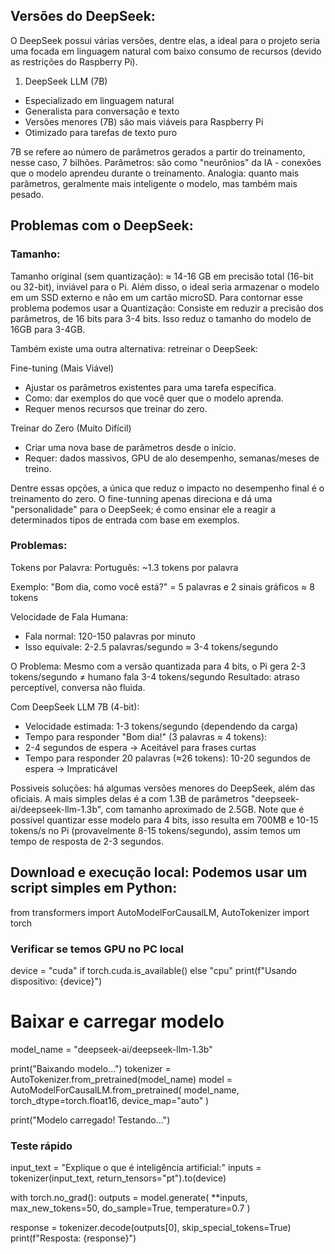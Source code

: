 ## Versões do DeepSeek:
O DeepSeek possui várias versões, dentre elas, a ideal para o projeto seria uma focada em linguagem natural com baixo consumo de recursos (devido as restrições do Raspberry Pi).
1. DeepSeek LLM (7B)
- Especializado em linguagem natural
- Generalista para conversação e texto
- Versões menores (7B) são mais viáveis para Raspberry Pi
- Otimizado para tarefas de texto puro

7B se refere ao número de parâmetros gerados a partir do treinamento, nesse caso, 7 bilhões.
Parâmetros: são como "neurônios" da IA - conexões que o modelo aprendeu durante o treinamento.
Analogia: quanto mais parâmetros, geralmente mais inteligente o modelo, mas também mais pesado.

## Problemas com o DeepSeek:

### Tamanho:
Tamanho original (sem quantização): ≈ 14-16 GB em precisão total (16-bit ou 32-bit), inviável para o Pi. Além disso, o ideal seria armazenar o modelo em um SSD externo e não em um cartão microSD.
Para contornar esse problema podemos usar a Quantização: Consiste em reduzir a precisão dos parâmetros, de 16 bits para 3-4 bits. Isso reduz o tamanho do modelo de 16GB para 3-4GB. 

Também existe uma outra alternativa: retreinar o DeepSeek:

Fine-tuning (Mais Viável)
  * Ajustar os parâmetros existentes para uma tarefa específica.
  * Como: dar exemplos do que você quer que o modelo aprenda.
  * Requer menos recursos que treinar do zero.

 Treinar do Zero (Muito Difícil)
  * Criar uma nova base de parâmetros desde o início.
  * Requer: dados massivos, GPU de alo desempenho, semanas/meses de treino. 

Dentre essas opções, a única que reduz o impacto no desempenho final é o treinamento do zero. O fine-tunning apenas direciona e dá uma "personalidade" para o DeepSeek; é como ensinar ele a reagir a determinados tipos de entrada com base em exemplos. 

### Problemas:

Tokens por Palavra:
Português: ~1.3 tokens por palavra

Exemplo: "Bom dia, como você está?" = 5 palavras e 2 sinais gráficos ≈ 8 tokens

Velocidade de Fala Humana:
- Fala normal: 120-150 palavras por minuto
- Isso equivale: 2-2.5 palavras/segundo ≈ 3-4 tokens/segundo

O Problema:
Mesmo com a versão quantizada para 4 bits, o Pi gera 2-3 tokens/segundo ≠ humano fala 3-4 tokens/segundo
Resultado: atraso perceptível, conversa não fluida.

Com DeepSeek LLM 7B (4-bit):
- Velocidade estimada: 1-3 tokens/segundo (dependendo da carga)
- Tempo para responder "Bom dia!" (3 palavras ≈ 4 tokens):
- 2-4 segundos de espera → Aceitável para frases curtas
- Tempo para responder 20 palavras (≈26 tokens): 10-20 segundos de espera → Impraticável

  
Possiveis soluções: há algumas versões menores do DeepSeek, além das oficiais. A mais simples delas é a com 1.3B de parâmetros "deepseek-ai/deepseek-llm-1.3b", com tamanho aproximado de 2.5GB. Note que é possível quantizar esse modelo para 4 bits, isso resulta em 700MB e 10-15 tokens/s no Pi (provavelmente 8-15 tokens/segundo), assim temos um tempo de resposta de 2-3 segundos. 


## Download e execução local: Podemos usar um script simples em Python:

from transformers import AutoModelForCausalLM, AutoTokenizer
import torch

### Verificar se temos GPU no PC local
device = "cuda" if torch.cuda.is_available() else "cpu"
print(f"Usando dispositivo: {device}")

# Baixar e carregar modelo
model_name = "deepseek-ai/deepseek-llm-1.3b"

print("Baixando modelo...")
tokenizer = AutoTokenizer.from_pretrained(model_name)
model = AutoModelForCausalLM.from_pretrained(
    model_name,
    torch_dtype=torch.float16,
    device_map="auto"
)

print("Modelo carregado! Testando...")

### Teste rápido

input_text = "Explique o que é inteligência artificial:"
inputs = tokenizer(input_text, return_tensors="pt").to(device)

with torch.no_grad():
    outputs = model.generate(
        **inputs,
        max_new_tokens=50,
        do_sample=True,
        temperature=0.7
    )

response = tokenizer.decode(outputs[0], skip_special_tokens=True)
print(f"Resposta: {response}")

